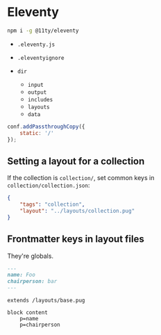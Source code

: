 # Eleventy

```sh
npm i -g @11ty/eleventy
```

-   `.eleventy.js`
-   `.eleventyignore`



-   `dir`
    -   `input`
    -   `output`
    -   `includes`
    -   `layouts`
    -   `data`

```js
conf.addPassthroughCopy({
    static: '/'
});
```

## Setting a layout for a collection

If the collection is `collection/`, set common keys in `collection/collection.json`:

```json
{
    "tags": "collection",
    "layout": "../layouts/collection.pug"
}
```

## Frontmatter keys in layout files

They're globals.

```md
---
name: Foo
chairperson: bar
---
```

```pug
extends /layouts/base.pug

block content
	p=name
	p=chairperson
```

